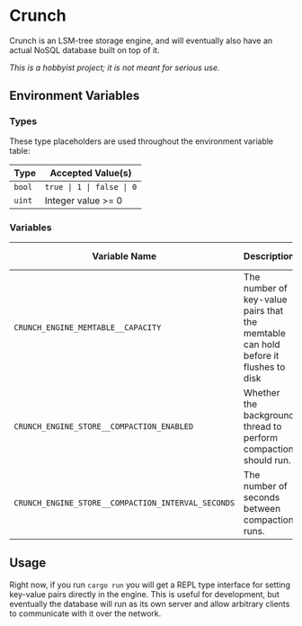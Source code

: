 # Crunch

Crunch is an LSM-tree storage engine, and will eventually also have an actual NoSQL database built on top of it.

*This is a hobbyist project; it is not meant for serious use.*

## Environment Variables

### Types

These type placeholders are used throughout the environment variable table:

|Type|Accepted Value(s)|
|-|-|
|`bool`|`true \| 1 \| false \| 0`|
|`uint`|Integer value >= 0|

### Variables

|Variable Name|Description|Accepted Value(s)|
|-|-|-|
|`CRUNCH_ENGINE_MEMTABLE__CAPACITY`|The number of key-value pairs that the memtable can hold before it flushes to disk|`<number>`|
|`CRUNCH_ENGINE_STORE__COMPACTION_ENABLED`|Whether the background thread to perform compaction should run.|`<bool>`|
|`CRUNCH_ENGINE_STORE__COMPACTION_INTERVAL_SECONDS`|The number of seconds between compaction runs.|`<number>`|

## Usage

Right now, if you run `cargo run` you will get a REPL type interface for setting key-value pairs directly in the engine.
This is useful for development, but eventually the database will run as its own server and allow arbitrary clients to
communicate with it over the network.
